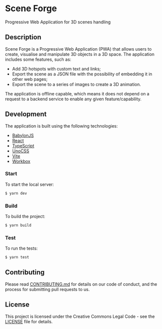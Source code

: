 # Scene Forge

Progressive Web Application for 3D scenes handling

## Description

Scene Forge is a Progressive Web Application (PWA) that allows users to
create, visualise and manipulate 3D objects in a 3D space. The application
includes some features, such as:

 - Add 3D hotspots with custom text and links;
 - Export the scene as a JSON file with the possibility of embedding it in
   other web pages;
 - Export the scene to a series of images to create a 3D animation.

The application is offline capable, which means it does not depend on a request
to a backend service to enable any given feature/capability.

## Development

The application is built using the following technologies:

- [BabylonJS](https://www.babylonjs.com/)
- [React](https://reactjs.org/)
- [TypeScript](https://www.typescriptlang.org/)
- [UnoCSS](https://unocss.com/)
- [Vite](https://vitejs.dev/)
- [Workbox](https://developers.google.com/web/tools/workbox)

### Start

To start the local server:

```bash
$ yarn dev
```

### Build

To build the project:

```bash
$ yarn build
```

### Test

To run the tests:

```bash
$ yarn test
```

## Contributing

Please read [CONTRIBUTING.md](../../CONTRIBUTING.md) for details on our code of
conduct, and the process for submitting pull requests to us.

## License

This project is licensed under the Creative Commons Legal Code - see the
[LICENSE](../../LICENSE) file for details.
